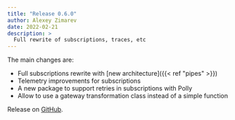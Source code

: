 ```yaml
---
title: "Release 0.6.0"
author: Alexey Zimarev
date: 2022-02-21
description: >
  Full rewrite of subscriptions, traces, etc
---
```


The main changes are:
- Full subscriptions rewrite with [new architecture]({{< ref "pipes" >}})
- Telemetry improvements for subscriptions
- A new package to support retries in subscriptions with Polly
- Allow to use a gateway transformation class instead of a simple function

Release on [GitHub](https://github.com/Eventuous/eventuous/releases/tag/0.6.0).

